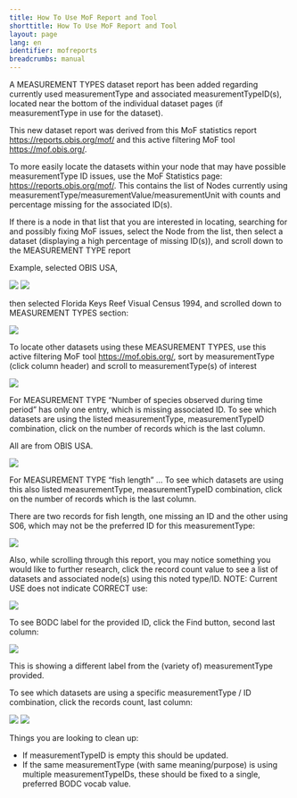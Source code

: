 ```yaml
---
title: How To Use MoF Report and Tool
shorttitle: How To Use MoF Report and Tool
layout: page
lang: en
identifier: mofreports
breadcrumbs: manual
---
```


A MEASUREMENT TYPES dataset report has been added regarding currently used measurementType and associated measurementTypeID(s), located near the bottom of the individual dataset pages (if measurementType in use for the dataset).

This new dataset report was derived from this MoF statistics report <a href="https://reports.obis.org/mof/" target="_blank">https://reports.obis.org/mof/</a> and this active filtering MoF tool <a href="https://mof.obis.org/" target="_blank">https://mof.obis.org/</a>. 

To more easily locate the datasets within your node that may have possible measurementType ID issues, use the MoF Statistics page: <a href="https://reports.obis.org/mof/" target="_blank">https://reports.obis.org/mof/</a>.  This contains the list of Nodes currently using measurementType/measurementValue/measurementUnit with counts and percentage missing for the associated ID(s).

If there is a node in that list that you are interested in locating, searching for and possibly fixing MoF issues, select the Node from the list, then select a dataset (displaying a high percentage of missing ID(s)), and scroll down to the MEASUREMENT TYPE report

Example, selected OBIS USA, 

<img src="/manual/images/mofreports/usa1.png" class="img-responsive img-responsive-70"/>

<img src="/manual/images/mofreports/usa2.png" class="img-responsive img-responsive-70"/>

then selected Florida Keys Reef Visual Census 1994, and scrolled down to MEASUREMENT TYPES section:

<img src="/manual/images/mofreports/floridakeys.png" class="img-responsive"/>

To locate other datasets using these MEASUREMENT TYPES, use this active filtering MoF tool <a href="https://mof.obis.org/" target="_blank">https://mof.obis.org/</a>, sort by measurementType (click column header) and scroll to measurementType(s) of interest

<img src="/manual/images/mofreports/locate.png" class="img-responsive"/>

For MEASUREMENT TYPE “Number of species observed during time period” has only one entry, which is missing associated ID.  To see which datasets are using the listed measurementType, measurementTypeID combination, click on the number of records which is the last column. 

All are from OBIS USA.

<img src="/manual/images/mofreports/speciesobserved.png" class="img-responsive"/>

For MEASUREMENT TYPE “fish length” …  To see which datasets are using this also listed measurementType, measurementTypeID combination, click on the number of records which is the last column. 

There are two records for fish length, one missing an ID and the other using S06, which may not be the preferred ID for this measurementType:

<img src="/manual/images/mofreports/fishlength.png" class="img-responsive"/>

Also, while scrolling through this report,  you may notice something you would like to further research, click the record count value to see a list of datasets and associated node(s) using this noted type/ID.  NOTE: Current USE does not indicate CORRECT use:

<img src="/manual/images/mofreports/notcorrect.png" class="img-responsive"/>

To see BODC label for the provided ID, click the Find button, second last column:

<img src="/manual/images/mofreports/label.png" class="img-responsive"/>

This is showing a different label from the (variety of) measurementType provided.

To see which datasets are using a specific measurementType / ID combination, click the records count, last column:

<img src="/manual/images/mofreports/observed1.png" class="img-responsive"/>
<img src="/manual/images/mofreports/observed2.png" class="img-responsive"/>


Things you are looking to clean up:

- If measurementTypeID is empty this should be updated.
- If the same measurementType (with same meaning/purpose) is using multiple measurementTypeIDs, these should be fixed to a single, preferred BODC vocab value.
